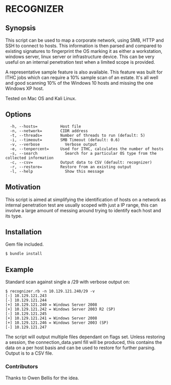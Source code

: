 # RECOGNIZER

## Synopsis

This script can be used to map a corporate network, using SMB, HTTP and SSH to connect to hosts. This information is then parsed and compared to existing signatures to fingerprint the OS marking it as either a workstation, windows server, linux server or infrastructure device.
This can be very useful on an internal penetration test when a limited scope is provided.

A representative sample feature is also available. This feature was built for ITHC jobs which can require a 10% sample scan of an estate. It's all well and good scanning 10% of the Windows 10 hosts and missing the one Windows XP host.

Tested on Mac OS and Kali Linux.

## Options
```
  -h, --hosts=          Host file
  -n, --network=        CIDR address
  -t, --threads=        Number of threads to run (default: 5)
  -i, --timeout=        SMB Timeout (default: 0.6)
  -v, --verbose           Verbose output
  -e, --tenpercent=     Used for ITHC, calculates the number of hosts
  -s, --search            Search for a particular OS type from the collected information
  -c, --csv=            Output data to CSV (default: recognizer)
  -r, --restore=        Restore from an existing output
  -l, --help              Show this message
```

## Motivation

This script is aimed at simplifying the identification of hosts on a network as internal penetration test are usually scoped with just a IP range, this can involve a large amount of messing around trying to identify each host and its type.

## Installation

Gem file included.
```
$ bundle install
```
## Example
Standard scan against single a /29 with verbose output on:
```
$ recognizer.rb -n 10.129.121.240/29 -v
[-] 10.129.121.243                            
[-] 10.129.121.244
[+] 10.129.121.240 = Windows Server 2008
[+] 10.129.121.242 = Windows Server 2003 R2 (SP)
[-] 10.129.121.245                           
[+] 10.129.121.241 = Windows Server 2008
[+] 10.129.121.246 = Windows Server 2003 (SP)
[-] 10.129.121.247
```
The script will output multiple files dependant on flags set.
Unless restoring a session, the connection_data.yaml fill will be produced, this contains the data on a per host basis and can be used to restore for further parsing.
Output is to a CSV file.



### Contributors

Thanks to Owen Bellis for the idea.
